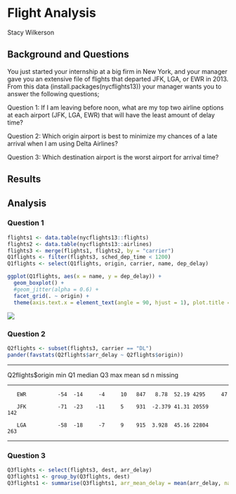 # Flight Analysis
Stacy Wilkerson  



## Background and Questions
You just started your internship at a big firm in New York, and your manager gave you an extensive file of flights that departed JFK, LGA, or EWR in 2013. From this data (install.packages(nycflights13)) your manager wants you to answer the following questions;

Question 1: If I am leaving before noon, what are my top two airline options at each airport (JFK, LGA, EWR) that will have the least amount of delay time?

Question 2: Which origin airport is best to minimize my chances of a late arrival when I am using Delta Airlines?

Question 3: Which destination airport is the worst airport for arrival time?

## Results


## Analysis

### Question 1


```r
flights1 <- data.table(nycflights13::flights)
flights2 <- data.table(nycflights13::airlines)
flights3 <- merge(flights1, flights2, by = "carrier")
Q1flights <- filter(flights3, sched_dep_time < 1200)
Q1flights <- select(Q1flights, origin, carrier, name, dep_delay)
```




```r
ggplot(Q1flights, aes(x = name, y = dep_delay)) +
  geom_boxplot() +
  #geom_jitter(alpha = 0.6) +
  facet_grid(. ~ origin) +
  theme(axis.text.x = element_text(angle = 90, hjust = 1), plot.title = element_text(hjust = 0.5))
```

![](Task4analysis_files/figure-html/unnamed-chunk-2-1.png)<!-- -->



### Question 2


```r
Q2flights <- subset(flights3, carrier == "DL")
pander(favstats(Q2flights$arr_delay ~ Q2flights$origin))
```


------------------------------------------------------------------------------
 Q2flights$origin   min   Q1   median   Q3   max   mean   sd     n    missing 
------------------ ----- ---- -------- ---- ----- ------ ----- ----- ---------
       EWR          -54  -14     -4     10   847   8.78  52.19 4295     47    

       JFK          -71  -23    -11     5    931  -2.379 41.31 20559    142   

       LGA          -58  -18     -7     9    915  3.928  45.16 22804    263   
------------------------------------------------------------------------------


### Question 3


```r
Q3flights <- select(flights3, dest, arr_delay)
Q3flights1 <- group_by(Q3flights, dest)
Q3flights1 <- summarise(Q3flights1, arr_mean_delay = mean(arr_delay, na.rm = TRUE))
```





